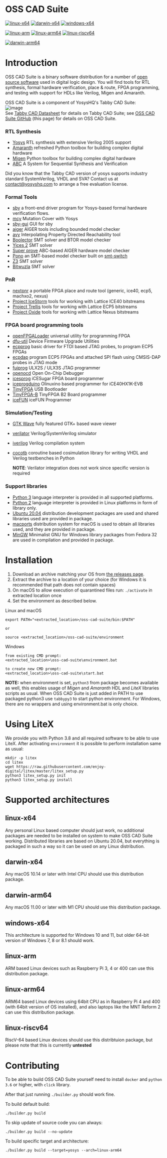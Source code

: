 # OSS CAD Suite

[![linux-x64](https://github.com/YosysHQ/oss-cad-suite-build/actions/workflows/linux-x64.yml/badge.svg)](https://github.com/YosysHQ/oss-cad-suite-build/releases/latest)
[![darwin-x64](https://github.com/YosysHQ/oss-cad-suite-build/actions/workflows/darwin-x64.yml/badge.svg)](https://github.com/YosysHQ/oss-cad-suite-build/releases/latest)
[![windows-x64](https://github.com/YosysHQ/oss-cad-suite-build/actions/workflows/windows-x64.yml/badge.svg)](https://github.com/YosysHQ/oss-cad-suite-build/releases/latest)

[![linux-arm](https://github.com/YosysHQ/oss-cad-suite-build/actions/workflows/linux-arm.yml/badge.svg)](https://github.com/YosysHQ/oss-cad-suite-build/releases/latest)
[![linux-arm64](https://github.com/YosysHQ/oss-cad-suite-build/actions/workflows/linux-arm64.yml/badge.svg)](https://github.com/YosysHQ/oss-cad-suite-build/releases/latest)
[![linux-riscv64](https://github.com/YosysHQ/oss-cad-suite-build/actions/workflows/linux-riscv64.yml/badge.svg)](https://github.com/YosysHQ/oss-cad-suite-build/releases/latest)

[![darwin-arm64](https://github.com/YosysHQ/oss-cad-suite-build/actions/workflows/darwin-arm64.yml/badge.svg)](https://github.com/YosysHQ/oss-cad-suite-build/releases/latest)

# Introduction

OSS CAD Suite is a binary software distribution for a number of [open source software](https://en.wikipedia.org/wiki/Open-source_software) used in digital logic design. 
You will find tools for RTL synthesis, formal hardware verification, place & route, FPGA programming, and testing with support for HDLs like Verilog, Migen and Amaranth.

OSS CAD Suite is a component of YosysHQ's Tabby CAD Suite:  
![image](https://user-images.githubusercontent.com/59544343/119006798-f8786100-b990-11eb-9535-cef67420ccfb.png)  
See [Tabby CAD Datasheet](https://www.yosyshq.com/tabby-cad-datasheet) for details on Tabby CAD Suite; see [OSS CAD Suite GitHub](https://github.com/YosysHQ/oss-cad-suite-build/) (this page) for details on OSS CAD Suite.

### RTL Synthesis 
 * [Yosys](https://github.com/YosysHQ/yosys) RTL synthesis with extensive Verilog 2005 support
 * [Amaranth](https://github.com/amaranth-lang/amaranth) refreshed Python toolbox for building complex digital hardware
 * [Migen](https://github.com/m-labs/migen) Python toolbox for building complex digital hardware
 * [ABC](https://people.eecs.berkeley.edu/~alanmi/abc/) A System for Sequential Synthesis and Verification
 
Did you know that the Tabby CAD version of yosys supports industry standard SystemVerilog, VHDL and SVA? 
Contact us at contact@yosyshq.com to arrange a free evaluation license.

### Formal Tools
 * [sby](https://github.com/YosysHQ/sby) a front-end driver program for Yosys-based formal hardware verification flows.
 * [mcy](https://github.com/YosysHQ/mcy) Mutation Cover with Yosys
 * [sby-gui](https://github.com/YosysHQ/sby-gui) GUI for sby
 * [aiger](https://github.com/arminbiere/aiger) AIGER tools including bounded model checker
 * [avy](https://bitbucket.org/arieg/extavy) Interpolating Property Directed Reachability tool
 * [Boolector](https://github.com/Boolector/boolector) SMT solver and BTOR model checker
 * [Yices 2](https://github.com/SRI-CSL/yices2) SMT solver
 * [Super prove](https://github.com/sterin/super-prove-build) ABC-based AIGER hardware model checker
 * [Pono](https://github.com/upscale-project/pono) an SMT-based model checker built on [smt-switch](https://github.com/makaimann/smt-switch)
 * [Z3](https://github.com/Z3Prover/z3) SMT solver
 * [Bitwuzla](https://github.com/bitwuzla/bitwuzla) SMT solver

### PnR
 * [nextpnr](https://github.com/YosysHQ/nextpnr) a portable FPGA place and route tool (generic, ice40, ecp5, machxo2, nexus)
 * [Project IceStorm](https://github.com/YosysHQ/icestorm) tools for working with Lattice ICE40 bitstreams
 * [Project Trellis](https://github.com/YosysHQ/prjtrellis) tools for working with Lattice ECP5 bitstreams
 * [Project Oxide](https://github.com/gatecat/prjoxide) tools for working with Lattice Nexus bitstreams
 
### FPGA board programming tools
 * [openFPGALoader](https://github.com/trabucayre/openFPGALoader) universal utility for programming FPGA
 * [dfu-util](http://dfu-util.sourceforge.net/) Device Firmware Upgrade Utilities
 * [ecpprog](https://github.com/gregdavill/ecpprog) basic driver for FTDI based JTAG probes, to program ECP5 FPGAs
 * [ecpdap](https://github.com/adamgreig/ecpdap) program ECP5 FPGAs and attached SPI flash using CMSIS-DAP probes in JTAG mode
 * [fujprog](https://github.com/kost/fujprog) ULX2S / ULX3S JTAG programmer
 * [openocd](http://openocd.org/) Open On-Chip Debugger
 * [icesprog](https://github.com/wuxx/icesugar/tree/master/tools/src) iCESugar FPGA board programmer
 * [iceprogduino](https://github.com/OLIMEX/iCE40HX1K-EVB/tree/master/programmer/iceprogduino) Olinuxino based programmer for iCE40HX1K-EVB
 * [TinyFPGA](https://github.com/tinyfpga/TinyFPGA-Bootloader) USB Bootloader
 * [TinyFPGA-B](https://github.com/tinyfpga/TinyFPGA-B-Series) TinyFPGA B2 Board programmer
 * [iceFUN](https://github.com/pitrz/icefunprog) iceFUN Programmer
 
### Simulation/Testing
 * [GTK Wave](https://github.com/gtkwave/gtkwave) fully featured GTK+ based wave viewer
 * [verilator](https://github.com/verilator/verilator) Verilog/SystemVerilog simulator
 * [iverilog](https://github.com/steveicarus/iverilog) Verilog compilation system
 * [cocotb](https://github.com/cocotb/cocotb) coroutine based cosimulation library for writing VHDL and Verilog testbenches in Python
   
   **NOTE**: Verilator integration does not work since specific version is required

### Support libraries
 * [Python 3](https://github.com/python/cpython) language interpreter is provided in all supported platforms.
 * [Python 2](https://github.com/python/cpython) language interpreter is provided in Linux platforms in form of library only.
 * [Ubuntu 20.04](https://ubuntu.com/) distribution development packages are used and shared libraries used are provided in package.
 * [macports](https://www.macports.org/) distribution system for macOS is used to obtain all libraries used, and they are provided in package.
 * [MinGW](https://sourceforge.net/projects/mingw) Minimalist GNU for Windows library packages from Fedora 32 are used in compilation and provided in package.
 
# Installation

1. Download an archive matching your OS from [the releases page](https://github.com/YosysHQ/oss-cad-suite-build/releases/latest).
2. Extract the archive to a location of your choice (for Windows it is recommended that path does not contain spaces)
3. On macOS to allow execution of quarantined files run: ```./activate``` in extracted location once
4. Set the environment as described below.

Linux and macOS
```
export PATH="<extracted_location>/oss-cad-suite/bin:$PATH"

or

source <extracted_location>/oss-cad-suite/environment
```
Windows
```
from existing CMD prompt:
<extracted_location>\oss-cad-suite\environment.bat

to create new CMD prompt:
<extracted_location>\oss-cad-suite\start.bat
```

**NOTE:** when environment is set, `python3` from package becomes available as well, this enables usage of *Migen* and *Amaranth* HDL and *LiteX* libraries scripts as usual. When OSS CAD Suite is just added in PATH to use packaged python3 use `tabbypy3` to start python environment. For Windows, there are no wrappers and using environment.bat is only choice.

# Using LiteX

We provide you with Python 3.8 and all required software to be able to use LiteX. After activating `environment` it is possible to perform installation same as usual:

```
mkdir -p litex
cd litex
wget https://raw.githubusercontent.com/enjoy-digital/litex/master/litex_setup.py
python3 litex_setup.py init
python3 litex_setup.py install
```

# Supported architectures

## linux-x64
Any personal Linux based computer should just work, no additional packages are needed to be installed on system to make OSS CAD Suite working.
Distributed libraries are based on Ubuntu 20.04, but everything is packaged in such a way so it can be used on any Linux distribution.

## darwin-x64
Any macOS 10.14 or later with Intel CPU should use this distribution package.

## darwin-arm64
Any macOS 11.00 or later with M1 CPU should use this distribution package.

## windows-x64
This architecture is supported for Windows 10 and 11, but older 64-bit version of Windows 7, 8 or 8.1 should work. 

## linux-arm
ARM based Linux devices such as Raspberry Pi 3, 4 or 400 can use this distribution package.

## linux-arm64
ARM64 based Linux devices using 64bit CPU as in Raspberry Pi 4 and 400 (with 64bit version of OS installed), and also laptops like the MNT Reform 2 can use this distribution package.

## linux-riscv64
RiscV-64 based Linux devices should use this distribtuion package, but please note that this is currently **untested**

# Contributing

To be able to build OSS CAD Suite yourself need to install `docker` and `python 3.6` or higher, with `click` library.


After that just running ```./builder.py``` should work fine.

To build default build:
```
./builder.py build 
```

To skip update of source code you can always:
```
./builder.py build --no-update
```

To build specific target and architecture:
```
./builder.py build --target=yosys --arch=linux-arm64
```

